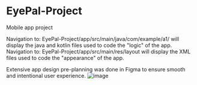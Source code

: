 # EyePal-Project
Mobile app project

Navigation to: EyePal-Project/app/src/main/java/com/example/a1/ will display the java and kotlin files used to code the "logic" of the app.
Navigation to: EyePal-Project/app/src/main/res/layout will display the XML files used to code the "appearance" of the app.

Extensive app design pre-planning was done in Figma to ensure smooth and intentional user experience.
![image](https://user-images.githubusercontent.com/96749303/199427759-ca848259-e285-4f63-9210-1a8ef9e92900.png)
